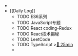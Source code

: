 -
- [[Daily Log]]
	- TODO ES6系列
	- TODO JavaScript专题
	- TODO React coding-Redux
	- TODO React技术揭秘
	- TODO LeetCode
	- TODO TypeScript >[🍅 25min](#agenda-pomo://?t=f-1687672223999-1500)
	-